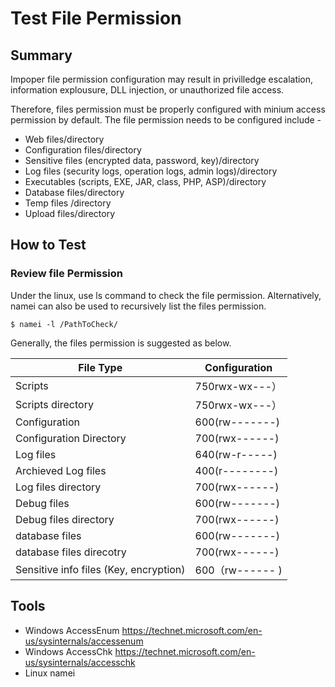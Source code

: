# Test File Permission

## Summary

Impoper file permission configuration may result in privilledge escalation, information explousure, DLL injection, or unauthorized file access.

Therefore, files permission must be properly configured with minium access permission by default. The file permission needs to be configured include -

- Web files/directory
- Configuration files/directory
- Sensitive files (encrypted data, password, key)/directory
- Log files (security logs, operation logs, admin logs)/directory
- Executables (scripts, EXE, JAR, class, PHP, ASP)/directory
- Database files/directory
- Temp files /directory
- Upload files/directory

## How to Test

### Review file Permission

Under the linux, use ls command to check the file permission. Alternatively, namei can also be used to recursively list the files permission.

`$ namei -l /PathToCheck/`

Generally, the files permission is suggested as below.

  File Type                               |  Configuration  |
  ----------------------------------------| ----------------|
  Scripts                                 | 750rwx-wx---）  |
  Scripts directory                       | 750rwx-wx---）  |
  Configuration                           | 600(rw-------)  |
  Configuration Directory                 | 700(rwx------)  |
  Log files                               | 640(rw-r-----)  |
  Archieved Log files                     | 400(r--------)  |
  Log files directory                     | 700(rwx------)  |
  Debug files                             | 600(rw-------)  |
  Debug files directory                   | 700(rwx------)  |
  database files                          | 600(rw-------)  |
  database files direcotry                | 700(rwx------)  |
  Sensitive info files (Key, encryption)  | 600（rw------ ) |

## Tools

- Windows AccessEnum <https://technet.microsoft.com/en-us/sysinternals/accessenum>
- Windows AccessChk <https://technet.microsoft.com/en-us/sysinternals/accesschk>
- Linux namei
